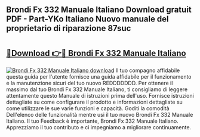 ## Brondi Fx 332 Manuale Italiano Download gratuit PDF - Part-YKo Italiano Nuovo manuale del proprietario di riparazione 87suc

# <h2><a href="http://dfevg68.blite.top/?on=Brondi+Fx+332+Manuale+Italiano">🔗Download 👉🔴 Brondi Fx 332 Manuale Italiano</a></h2>

[![Brondi Fx 332 Manuale Italiano download](https://i.imgur.com/lujVjoI.png)](http://dfevg68.blite.top/?on=Brondi+Fx+332+Manuale+Italiano)
Il tuo compagno affidabile questa guida per l'utente fornisce una guida affidabile per il funzionamento e la manutenzione sicuri del tuo nuovo REDDDDDDD. Per ottenere il massimo dal tuo Brondi Fx 332 Manuale Italiano, ti consigliamo di leggere attentamente questo Manuale di istruzioni prima dell'uso. Fornisce istruzioni dettagliate su come configurare il prodotto e informazioni dettagliate su come utilizzare le sue varie funzioni e capacità. Goditi la comodità Dell'elenco delle funzionalità mentre usi il tuo nuovo Brondi Fx 332 Manuale Italiano. Il tuo Feedback è importante, Brondi Fx 332 Manuale Italiano. Apprezziamo il tuo contributo e ci impegniamo a migliorare continuamente.
